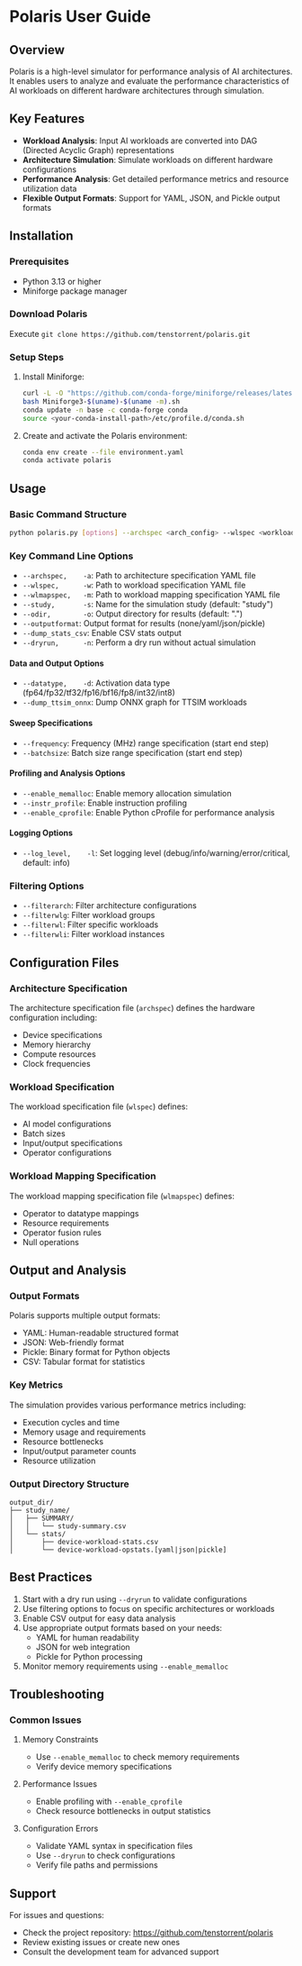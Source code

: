 # Polaris User Guide

## Overview
Polaris is a high-level simulator for performance analysis of AI architectures. It enables users to analyze and evaluate the performance characteristics of AI workloads on different hardware architectures through simulation.

## Key Features
- **Workload Analysis**: Input AI workloads are converted into DAG (Directed Acyclic Graph) representations
- **Architecture Simulation**: Simulate workloads on different hardware configurations
- **Performance Analysis**: Get detailed performance metrics and resource utilization data
- **Flexible Output Formats**: Support for YAML, JSON, and Pickle output formats

## Installation

### Prerequisites
- Python 3.13 or higher
- Miniforge package manager

### Download Polaris
Execute ```git clone https://github.com/tenstorrent/polaris.git```

### Setup Steps
1. Install Miniforge:
   ```bash
   curl -L -O "https://github.com/conda-forge/miniforge/releases/latest/download/Miniforge3-$(uname)-$(uname -m).sh"
   bash Miniforge3-$(uname)-$(uname -m).sh
   conda update -n base -c conda-forge conda
   source <your-conda-install-path>/etc/profile.d/conda.sh
   ```

2. Create and activate the Polaris environment:
   ```bash
   conda env create --file environment.yaml
   conda activate polaris
   ```

## Usage

### Basic Command Structure
```bash
python polaris.py [options] --archspec <arch_config> --wlspec <workload_spec> --wlmapspec <mapping_spec>
```

### Key Command Line Options
- `--archspec,    -a`: Path to architecture specification YAML file
- `--wlspec,      -w`: Path to workload specification YAML file
- `--wlmapspec,   -m`: Path to workload mapping specification YAML file
- `--study,       -s`: Name for the simulation study (default: "study")
- `--odir,        -o`: Output directory for results (default: ".")
- `--outputformat`: Output format for results (none/yaml/json/pickle)
- `--dump_stats_csv`: Enable CSV stats output
- `--dryrun,      -n`: Perform a dry run without actual simulation

#### Data and Output Options
- `--datatype,    -d`: Activation data type (fp64/fp32/tf32/fp16/bf16/fp8/int32/int8)
- `--dump_ttsim_onnx`: Dump ONNX graph for TTSIM workloads

#### Sweep Specifications
- `--frequency`: Frequency (MHz) range specification (start end step)
- `--batchsize`: Batch size range specification (start end step)

#### Profiling and Analysis Options
- `--enable_memalloc`: Enable memory allocation simulation
- `--instr_profile`: Enable instruction profiling
- `--enable_cprofile`: Enable Python cProfile for performance analysis

#### Logging Options
- `--log_level,    -l`: Set logging level (debug/info/warning/error/critical, default: info)

### Filtering Options
- `--filterarch`: Filter architecture configurations
- `--filterwlg`: Filter workload groups
- `--filterwl`: Filter specific workloads
- `--filterwli`: Filter workload instances

## Configuration Files

### Architecture Specification
The architecture specification file (`archspec`) defines the hardware configuration including:
- Device specifications
- Memory hierarchy
- Compute resources
- Clock frequencies

### Workload Specification
The workload specification file (`wlspec`) defines:
- AI model configurations
- Batch sizes
- Input/output specifications
- Operator configurations

### Workload Mapping Specification
The workload mapping specification file (`wlmapspec`) defines:
- Operator to datatype mappings
- Resource requirements
- Operator fusion rules
- Null operations

## Output and Analysis

### Output Formats
Polaris supports multiple output formats:
- YAML: Human-readable structured format
- JSON: Web-friendly format
- Pickle: Binary format for Python objects
- CSV: Tabular format for statistics

### Key Metrics
The simulation provides various performance metrics including:
- Execution cycles and time
- Memory usage and requirements
- Resource bottlenecks
- Input/output parameter counts
- Resource utilization

### Output Directory Structure
```
output_dir/
├── study_name/
│   ├── SUMMARY/
│   │   └── study-summary.csv
│   └── stats/
│       ├── device-workload-stats.csv
│       └── device-workload-opstats.[yaml|json|pickle]
```

## Best Practices
1. Start with a dry run using `--dryrun` to validate configurations
2. Use filtering options to focus on specific architectures or workloads
3. Enable CSV output for easy data analysis
4. Use appropriate output formats based on your needs:
   - YAML for human readability
   - JSON for web integration
   - Pickle for Python processing
5. Monitor memory requirements using `--enable_memalloc`

## Troubleshooting

### Common Issues
1. Memory Constraints
   - Use `--enable_memalloc` to check memory requirements
   - Verify device memory specifications
   
2. Performance Issues
   - Enable profiling with `--enable_cprofile`
   - Check resource bottlenecks in output statistics

3. Configuration Errors
   - Validate YAML syntax in specification files
   - Use `--dryrun` to check configurations
   - Verify file paths and permissions

## Support
For issues and questions:
- Check the project repository: https://github.com/tenstorrent/polaris
- Review existing issues or create new ones
- Consult the development team for advanced support

